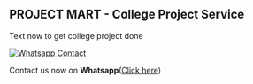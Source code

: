 
## PROJECT MART - College Project Service

Text now to get college project done

[![Whatsapp Contact](https://www.projectmart.in/_next/static/media/Logo.99b856f5.svg)](https://api.whatsapp.com/send?phone=916388402046&text=Could%20you%20help%20me%20complete%20my%20college%20project%3F)

Contact us now on **Whatsapp**([Click here](https://api.whatsapp.com/send?phone=916388402046&text=Could%20you%20help%20me%20complete%20my%20college%20project%3F))
